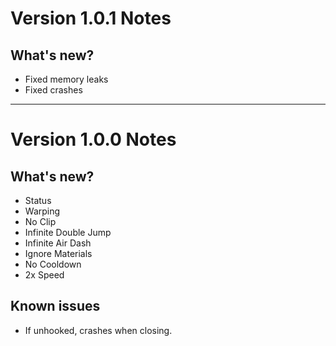 # Version 1.0.1 Notes

## What's new?

- Fixed memory leaks
- Fixed crashes

---

# Version 1.0.0 Notes

## What's new?

- Status
- Warping
- No Clip
- Infinite Double Jump
- Infinite Air Dash
- Ignore Materials
- No Cooldown
- 2x Speed

## Known issues

- If unhooked, crashes when closing.

